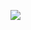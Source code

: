 ![](https://github.com/viljw/PythonSpider/blob/master/%E7%88%AC%E8%99%AB%E9%A1%B9%E7%9B%AE%E6%BA%90%E7%A0%81/4.%E7%BD%91%E6%98%93%E4%BA%91%E9%9F%B3%E4%B9%90%E7%83%AD%E8%AF%84/%E7%BB%93%E6%9E%9C%E6%88%AA%E5%9B%BE.PNG)
